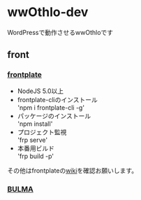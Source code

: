 # wwOthlo-dev
WordPressで動作させるwwOthloです

## front 
### [frontplate](https://github.com/frontainer/frontplate-cli)
- NodeJS 5.0以上
- frontplate-cliのインストール    
'npm i frontplate-cli -g'
- パッケージのインストール    
'npm install'
- プロジェクト監視    
'frp serve'
- 本番用ビルド    
'frp build -p'

その他はfrontplateの[wiki](https://github.com/frontainer/frontplate-cli/wiki)を確認お願いします。


### [BULMA](https://bulma.io/)
